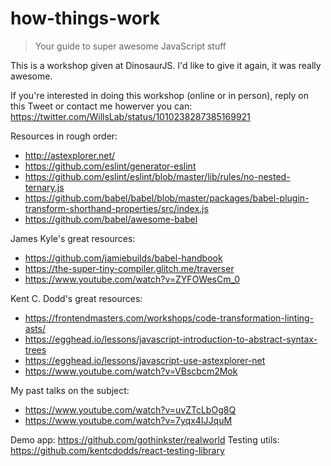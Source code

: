 # how-things-work

> Your guide to super awesome JavaScript stuff

This is a workshop given at DinosaurJS. I'd like to give it again, it was really awesome.

If you're interested in doing this workshop (online or in person), reply on this Tweet or contact me howerver you can: https://twitter.com/WillsLab/status/1010238287385169921

Resources in rough order:
- http://astexplorer.net/
- https://github.com/eslint/generator-eslint
- https://github.com/eslint/eslint/blob/master/lib/rules/no-nested-ternary.js
- https://github.com/babel/babel/blob/master/packages/babel-plugin-transform-shorthand-properties/src/index.js
- https://github.com/babel/awesome-babel

James Kyle's great resources:
- https://github.com/jamiebuilds/babel-handbook
- https://the-super-tiny-compiler.glitch.me/traverser
- https://www.youtube.com/watch?v=ZYFOWesCm_0

Kent C. Dodd's great resources:
- https://frontendmasters.com/workshops/code-transformation-linting-asts/
- https://egghead.io/lessons/javascript-introduction-to-abstract-syntax-trees
- https://egghead.io/lessons/javascript-use-astexplorer-net
- https://www.youtube.com/watch?v=VBscbcm2Mok

My past talks on the subject:
- https://www.youtube.com/watch?v=uvZTcLbOg8Q
- https://www.youtube.com/watch?v=7yqx4IJJquM

Demo app: https://github.com/gothinkster/realworld
Testing utils: https://github.com/kentcdodds/react-testing-library